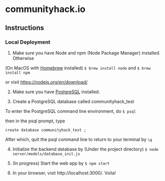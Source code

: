 # communityhack.io

## Instructions
### Local Deployment
1. Make sure you have Node and npm (Node Package Manager) installed. Otherwise

(On MacOS with [Homebrew](https://brew.sh/) installed)
``$ brew install node``
and
``$ brew install npm``

or visit https://nodejs.org/en/download/

2. Make sure you have [PostgreSQL](https://postgresapp.com/) installed.

3. Create a PostgreSQL database called communityhack_test

To enter the PostgreSQL command line environment, do
``$ psql``

then in the psql prompt, type

``create database communityhack_test ;``

After which, quit the psql command line to return to your terminal by
`\q`

4. Initialize the backend database by
(Under the project directory)
``$ node server/models/database_init.js``

5. (In progress) Start the web app by
``$ npm start``

6. In your browser, visit http://localhost:3000/. Voila!
